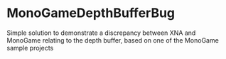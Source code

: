 MonoGameDepthBufferBug
======================

Simple solution to demonstrate a discrepancy between XNA and MonoGame relating to the depth buffer, based on one of the MonoGame sample projects
